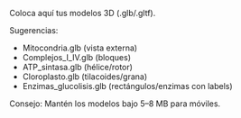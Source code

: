 Coloca aquí tus modelos 3D (.glb/.gltf).

Sugerencias:
- Mitocondria.glb (vista externa)
- Complejos_I_IV.glb (bloques)
- ATP_sintasa.glb (hélice/rotor)
- Cloroplasto.glb (tilacoides/grana)
- Enzimas_glucolisis.glb (rectángulos/enzimas con labels)

Consejo: Mantén los modelos bajo 5–8 MB para móviles.
